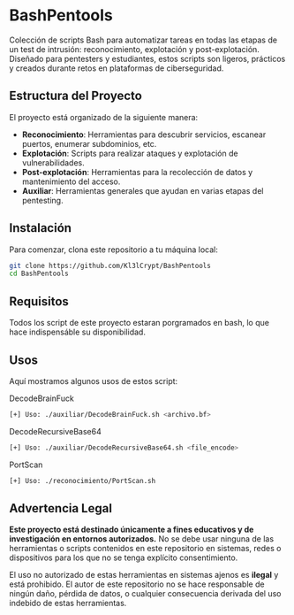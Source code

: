 # BashPentools
Colección de scripts Bash para automatizar tareas en todas las etapas de un test de intrusión: reconocimiento, explotación y post-explotación. Diseñado para pentesters y estudiantes, estos scripts son ligeros, prácticos y creados durante retos en plataformas de ciberseguridad.

## Estructura del Proyecto

El proyecto está organizado de la siguiente manera:

- **Reconocimiento**: Herramientas para descubrir servicios, escanear puertos, enumerar subdominios, etc.
- **Explotación**: Scripts para realizar ataques y explotación de vulnerabilidades.
- **Post-explotación**: Herramientas para la recolección de datos y mantenimiento del acceso.
- **Auxiliar**: Herramientas generales que ayudan en varias etapas del pentesting.

## Instalación

Para comenzar, clona este repositorio a tu máquina local:

```bash
git clone https://github.com/Kl3lCrypt/BashPentools
cd BashPentools
```
## Requisitos

Todos los script de este proyecto estaran porgramados en bash, lo que hace indispensáble su disponibilidad.

## Usos

Aquí mostramos algunos usos de estos script:

DecodeBrainFuck
```bash
[+] Uso: ./auxiliar/DecodeBrainFuck.sh <archivo.bf>
```
DecodeRecursiveBase64
```bash
[+] Uso: ./auxiliar/DecodeRecursiveBase64.sh <file_encode>
```
PortScan
```bash
[+] Uso: ./reconocimiento/PortScan.sh
```
## Advertencia Legal

**Este proyecto está destinado únicamente a fines educativos y de investigación en entornos autorizados.** No se debe usar ninguna de las herramientas o scripts contenidos en este repositorio en sistemas, redes o dispositivos para los que no se tenga explícito consentimiento.

El uso no autorizado de estas herramientas en sistemas ajenos es **ilegal** y está prohibido. El autor de este repositorio no se hace responsable de ningún daño, pérdida de datos, o cualquier consecuencia derivada del uso indebido de estas herramientas.
